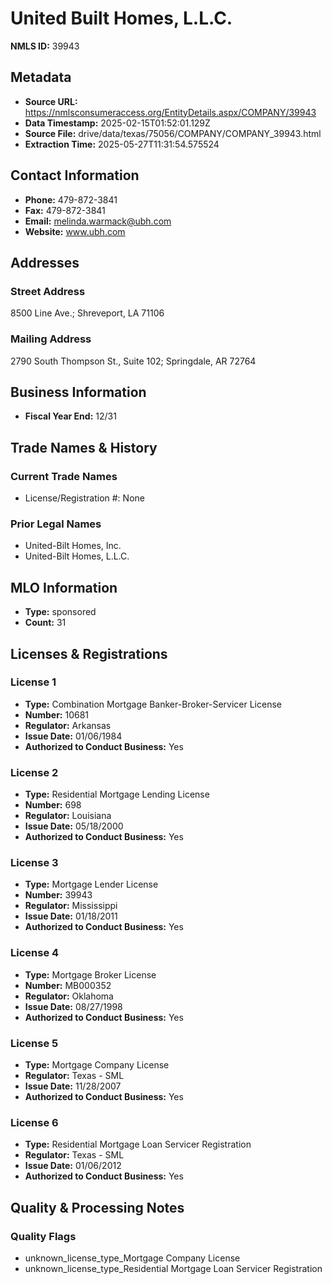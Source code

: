 # United Built Homes, L.L.C.

**NMLS ID:** 39943

## Metadata
- **Source URL:** https://nmlsconsumeraccess.org/EntityDetails.aspx/COMPANY/39943
- **Data Timestamp:** 2025-02-15T01:52:01.129Z
- **Source File:** drive/data/texas/75056/COMPANY/COMPANY_39943.html
- **Extraction Time:** 2025-05-27T11:31:54.575524

## Contact Information
- **Phone:** 479-872-3841
- **Fax:** 479-872-3841
- **Email:** melinda.warmack@ubh.com
- **Website:** www.ubh.com

## Addresses
### Street Address
8500 Line Ave.; Shreveport, LA 71106

### Mailing Address
2790 South Thompson St., Suite 102; Springdale, AR 72764

## Business Information
- **Fiscal Year End:** 12/31

## Trade Names & History
### Current Trade Names
- License/Registration #: None

### Prior Legal Names
- United-Bilt Homes, Inc.
- United-Bilt Homes, L.L.C.

## MLO Information
- **Type:** sponsored
- **Count:** 31

## Licenses & Registrations

### License 1
- **Type:** Combination Mortgage Banker-Broker-Servicer License
- **Number:** 10681
- **Regulator:** Arkansas
- **Issue Date:** 01/06/1984
- **Authorized to Conduct Business:** Yes

### License 2
- **Type:** Residential Mortgage Lending License
- **Number:** 698
- **Regulator:** Louisiana
- **Issue Date:** 05/18/2000
- **Authorized to Conduct Business:** Yes

### License 3
- **Type:** Mortgage Lender License
- **Number:** 39943
- **Regulator:** Mississippi
- **Issue Date:** 01/18/2011
- **Authorized to Conduct Business:** Yes

### License 4
- **Type:** Mortgage Broker License
- **Number:** MB000352
- **Regulator:** Oklahoma
- **Issue Date:** 08/27/1998
- **Authorized to Conduct Business:** Yes

### License 5
- **Type:** Mortgage Company License
- **Regulator:** Texas - SML
- **Issue Date:** 11/28/2007
- **Authorized to Conduct Business:** Yes

### License 6
- **Type:** Residential Mortgage Loan Servicer Registration
- **Regulator:** Texas - SML
- **Issue Date:** 01/06/2012
- **Authorized to Conduct Business:** Yes

## Quality & Processing Notes
### Quality Flags
- unknown_license_type_Mortgage Company License
- unknown_license_type_Residential Mortgage Loan Servicer Registration
